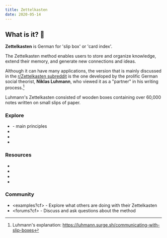 ```yaml
---
title: Zettelkasten
date: 2020-05-14
---
```


## What is it? 🤔

**Zettelkasten** is German for 'slip box' or 'card index'.

The Zettelkasten method enables users to store and organize knowledge, extend their memory, and generate new connections and ideas. 

Although it can have many applications, the version that is mainly discussed in the [r/Zettelkasten subreddit](https://www.reddit.com/r/Zettelkasten/) is the one developed by the prolific German social theorist, **Niklas Luhmann**, who viewed it as a "partner" in his writing process.[^1]

[^1]: Luhmann's explanation: <https://luhmann.surge.sh/communicating-with-slip-boxes>

Luhmann's Zettelkasten consisted of wooden boxes containing over 60,000 notes written on small slips of paper.

### Explore

* <what-is-it> - main principles
* <what-does-it-do>
* <why-different>
* <how-to-implement>

### Resources

* <articles>
* <books>
* <videos>
* <websites>

### Community

* <examples?cf> - Explore what others are doing with their Zettelkasten
* <forums?cf> - Discuss and ask questions about the method